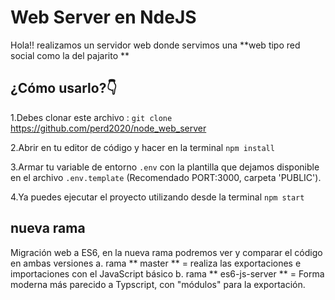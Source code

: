 # Web Server en NdeJS

Hola!! realizamos un servidor web donde servimos una  **web tipo red social como la del pajarito **


## 



## ¿Cómo usarlo?👇

1.Debes clonar este archivo : `git clone`  https://github.com/perd2020/node_web_server

2.Abrir en tu editor de código y hacer en la terminal `npm install`

3.Armar tu variable de entorno `.env` con la plantilla que dejamos disponible en el archivo `.env.template` (Recomendado PORT:3000, carpeta 'PUBLIC').

4.Ya puedes ejecutar el proyecto utilizando desde la terminal `npm start`

## nueva rama
Migración web a ES6, en la nueva rama podremos ver y comparar el código en ambas versiones 
a.  rama ** master ** = realiza las exportaciones e importaciones con el JavaScript básico
b. rama ** es6-js-server ** = Forma moderna más parecido a Typscript, con "módulos" para la exportación.
